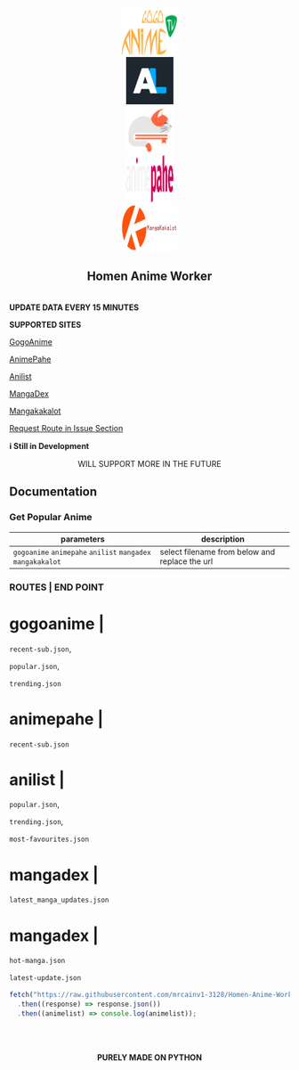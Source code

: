<p align="center">
  <a href="https://github.com/mrcainv1-3128/Homen-Anime-Worker">
    <img src="img/gogo.png" alt="Logo" width="100" height="85">
  </a>
  <br>
<a href="https://github.com/mrcainv1-3128/Homen-Anime-Worker">
    <img src="img/anilist.png" alt="Logo" width="85" height="85">
  </a>
  <br>
  <a href="https://github.com/mrcainv1-3128/Homen-Anime-Worker">
    <img src="img/mangadex.svg" alt="Logo" width="85" height="85">
  </a>
  <br>
  <a href="https://github.com/mrcainv1-3128/Homen-Anime-Worker">
    <img src="img/animepahe.svg" alt="Logo" width="85" height="85">
  </a>
  <br>
  <a href="https://github.com/mrcainv1-3128/Homen-Anime-Worker">
    <img src="img/mangakakalot.png" alt="Logo" width="100" height="85">
  </a>
  <br>
</p>
  <h2 align="center">Homen Anime Worker</h3>
<br>
<b>UPDATE DATA EVERY 15 MINUTES</b>

<strong>SUPPORTED SITES</strong>

[GogoAnime](https://https://anitaku.to/home.html)

[AnimePahe](https://animepahe.ru/)

[Anilist](https://anilist.co/)

[MangaDex](https://mangadex.org/)

[Mangakakalot](https://mangakakalot.com/)

[Request Route in Issue Section](https://github.com/IamHomen/Anime-Worker/issues)

<strong>ℹ️ Still in Development</strong>

<center>WILL SUPPORT MORE IN THE FUTURE</center>

## Documentation

### Get Popular Anime

| parameters   | description       |
| ------------ | ------------------- |
| `gogoanime` `animepahe` `anilist` `mangadex` `mangakakalot` | select filename from below and replace the url |

### ROUTES  |   END POINT
 # gogoanime |  
 
 `recent-sub.json`, 
 
 `popular.json`, 

 `trending.json`

 # animepahe |  
 `recent-sub.json`

 # anilist   |  
 
 `popular.json`, 
 
 `trending.json`,
 
 `most-favourites.json`

 # mangadex  | 

 `latest_manga_updates.json`

 # mangadex  | 

 `hot-manga.json`

 `latest-update.json`
 

```js
fetch("https://raw.githubusercontent.com/mrcainv1-3128/Homen-Anime-Worker/main/anilist/trending.json")
  .then((response) => response.json())
  .then((animelist) => console.log(animelist));
```
<br>
<br>
<p align="center">
<strong>PURELY MADE ON PYTHON</strong>
</p>
<br>
